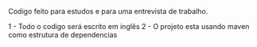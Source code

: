 Codigo feito para estudos e para uma entrevista de trabalho.

1 - Todo o codigo será escrito em inglês
2 - O projeto esta usando maven como estrutura de dependencias
